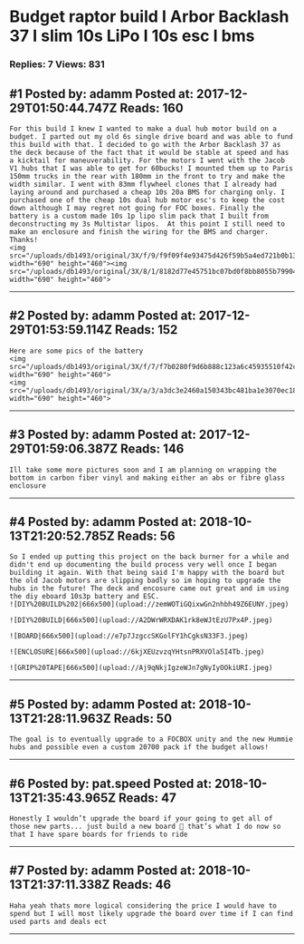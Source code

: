 # Budget raptor build I Arbor Backlash 37 I slim 10s LiPo I 10s esc I bms

### Replies: 7 Views: 831

## \#1 Posted by: adamm Posted at: 2017-12-29T01:50:44.747Z Reads: 160

```
For this build I knew I wanted to make a dual hub motor build on a budget. I parted out my old 6s single drive board and was able to fund this build with that. I decided to go with the Arbor Backlash 37 as the deck because of the fact that it would be stable at speed and has a kicktail for maneuverability. For the motors I went with the Jacob V1 hubs that I was able to get for 60bucks! I mounted them up to Paris 150mm trucks in the rear with 180mm in the front to try and make the width similar. I went with 83mm flywheel clones that I already had laying around and purchased a cheap 10s 20a BMS for charging only. I purchased one of the cheap 10s dual hub motor esc's to keep the cost down although I may regret not going for FOC boxes. Finally the battery is a custom made 10s 1p lipo slim pack that I built from deconstructing my 3s Multistar lipos.  At this point I still need to make an enclosure and finish the wiring for the BMS and charger. 
Thanks!
<img src="/uploads/db1493/original/3X/f/9/f9f09f4e93475d426f59b5a4ed721b0b133b4313.jpg" width="690" height="460"><img src="/uploads/db1493/original/3X/8/1/8182d77e45751bc07bd0f8bb8055b79904d85934.jpg" width="690" height="460">
```

---
## \#2 Posted by: adamm Posted at: 2017-12-29T01:53:59.114Z Reads: 152

```
Here are some pics of the battery 
<img src="/uploads/db1493/original/3X/f/7/f7b0280f9d6b888c123a6c45935510f42cc6da27.jpg" width="690" height="460">
<img src="/uploads/db1493/original/3X/a/3/a3dc3e2460a150343bc481ba1e3070ec188a1539.jpg" width="690" height="460">
```

---
## \#3 Posted by: adamm Posted at: 2017-12-29T01:59:06.387Z Reads: 146

```
Ill take some more pictures soon and I am planning on wrapping the bottom in carbon fiber vinyl and making either an abs or fibre glass enclosure
```

---
## \#4 Posted by: adamm Posted at: 2018-10-13T21:20:52.785Z Reads: 56

```
So I ended up putting this project on the back burner for a while and didn't end up documenting the build process very well once I began building it again. With that being said I'm happy with the board but the old Jacob motors are slipping badly so im hoping to upgrade the hubs in the future! The deck and encosure came out great and im using the diy eboard 10s3p battery and ESC.
![DIY%20BUILD%202|666x500](upload://zemWOTiGQixwGn2nhbh49Z6EUNY.jpeg) 

![DIY%20BUILD|666x500](upload://A2DWrWRXDAK1rk8eWJtEzU7Px4P.jpeg)

![BOARD|666x500](upload://e7p7JzgccSKGolFY1hCgksN33F3.jpeg) 

![ENCLOSURE|666x500](upload://6kjXEUzvzqYHtsnPRXVOla5I4Tb.jpeg) 

![GRIP%20TAPE|666x500](upload://Aj9qNkjIgzeWJn7gNyIyOOkiURI.jpeg)
```

---
## \#5 Posted by: adamm Posted at: 2018-10-13T21:28:11.963Z Reads: 50

```
The goal is to eventually upgrade to a FOCBOX unity and the new Hummie hubs and possible even a custom 20700 pack if the budget allows!
```

---
## \#6 Posted by: pat.speed Posted at: 2018-10-13T21:35:43.965Z Reads: 47

```
Honestly I wouldn’t upgrade the board if your going to get all of those new parts... just build a new board 🤣 that’s what I do now so that I have spare boards for friends to ride
```

---
## \#7 Posted by: adamm Posted at: 2018-10-13T21:37:11.338Z Reads: 46

```
Haha yeah thats more logical considering the price I would have to spend but I will most likely upgrade the board over time if I can find used parts and deals ect
```

---
